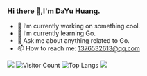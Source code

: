 ### Hi there 👋,I'm DaYu Huang.

- 🔭 I’m currently working on something cool.
- 🌱 I’m currently learning Go.
- 💬 Ask me about anything related to Go.
- 📫 How to reach me: 1376532613@qq.com


![](https://github-readme-stats.vercel.app/api?username=hdytime&show_icons=true&theme=transparent)
![Visitor Count](https://profile-counter.glitch.me/hdytime/count.svg)
![Top Langs](https://github-readme-stats.vercel.app/api/top-langs/?username=hdytime&layout=compact&theme=tokyonight)
![](https://github-readme-activity-graph.cyclic.app/graph?username=hdytime&theme=dracula)

